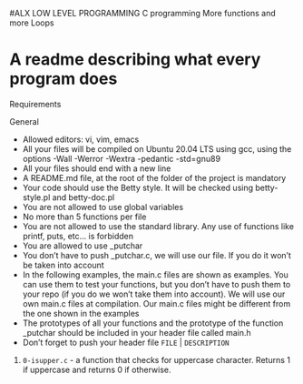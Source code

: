 #ALX LOW LEVEL PROGRAMMING 
C programming More functions and more Loops

# A readme describing what every program does
Requirements

General

+ Allowed editors: vi, vim, emacs
+ All your files will be compiled on Ubuntu 20.04 LTS using gcc, using the options -Wall -Werror -Wextra -pedantic -std=gnu89
+ All your files should end with a new line
+ A README.md file, at the root of the folder of the project is mandatory
+ Your code should use the Betty style. It will be checked using betty-style.pl and betty-doc.pl
+ You are not allowed to use global variables
+ No more than 5 functions per file
+ You are not allowed to use the standard library. Any use of functions like printf, puts, etc… is forbidden
+ You are allowed to use _putchar
+ You don’t have to push _putchar.c, we will use our file. If you do it won’t be taken into account
+ In the following examples, the main.c files are shown as examples. You can use them to test your functions, but you don’t have to push them to your repo (if you do we won’t take them into account). We will use our own main.c files at compilation. Our main.c files might be different from the one shown in the examples
+ The prototypes of all your functions and the prototype of the function _putchar should be included in your header file called main.h
+ Don’t forget to push your header file
`FILE` 		| 	`DESCRIPTION`
1. `0-isupper.c`  - a function that checks for uppercase character. Returns 1 if uppercase and returns 0 if otherwise.
 
